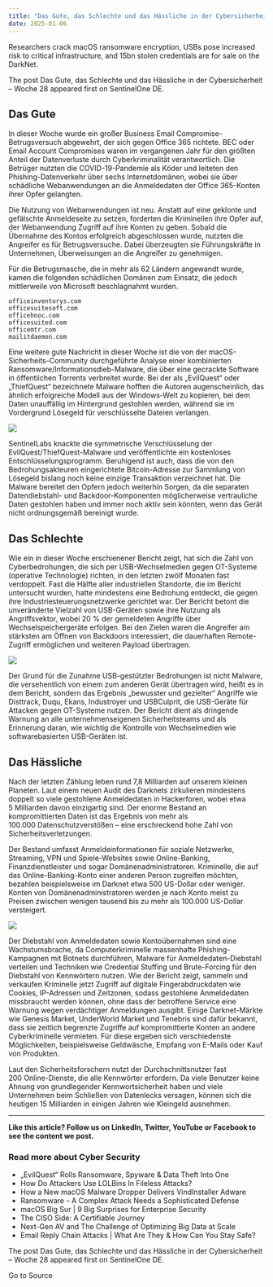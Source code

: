 ```yaml
---
title: "Das Gute, das Schlechte und das Hässliche in der Cybersicherheit – Woche 28"
date: 2025-01-06
---
```


Researchers crack macOS ransomware encryption, USBs pose increased risk to critical infrastructure, and 15bn stolen credentials are for sale on the DarkNet.

The post Das Gute, das Schlechte und das Hässliche in der Cybersicherheit – Woche 28 appeared first on SentinelOne DE.

## **Das Gute**

In dieser Woche wurde ein großer Business Email Compromise\-Betrugsversuch abgewehrt, der sich gegen Office 365 richtete. BEC oder Email Account Compromises waren im vergangenen Jahr für den größten Anteil der Datenverluste durch Cyberkriminalität verantwortlich. Die Betrüger nutzten die COVID-19-Pandemie als Köder und leiteten den Phishing-Datenverkehr über sechs Internetdomänen, wobei sie über schädliche Webanwendungen an die Anmeldedaten der Office 365-Konten ihrer Opfer gelangten.

Die Nutzung von Webanwendungen ist neu. Anstatt auf eine geklonte und gefälschte Anmeldeseite zu setzen, forderten die Kriminellen ihre Opfer auf, der Webanwendung Zugriff auf ihre Konten zu geben. Sobald die Übernahme des Kontos erfolgreich abgeschlossen wurde, nutzten die Angreifer es für Betrugsversuche. Dabei überzeugten sie Führungskräfte in Unternehmen, Überweisungen an die Angreifer zu genehmigen.

Für die Betrugsmasche, die in mehr als 62 Ländern angewandt wurde, kamen die folgenden schädlichen Domänen zum Einsatz, die jedoch mittlerweile von Microsoft beschlagnahmt wurden.

```
officeinventorys.com
officesuitesoft.com
officehnoc.com
officesuited.com
officemtr.com
mailitdaemon.com

```

Eine weitere gute Nachricht in dieser Woche ist die von der macOS-Sicherheits-Community durchgeführte Analyse einer kombinierten Ransomware/Informationsdieb-Malware, die über eine gecrackte Software in öffentlichen Torrents verbreitet wurde. Bei der als „EvilQuest“ oder „ThiefQuest“ bezeichnete Malware hofften die Autoren augenscheinlich, das ähnlich erfolgreiche Modell aus der Windows-Welt zu kopieren, bei dem Daten unauffällig im Hintergrund gestohlen werden, während sie im Vordergrund Lösegeld für verschlüsselte Dateien verlangen.

![](https://www.sentinelone.com/wp-content/uploads/2020/07/Screenshot-2020-07-10-at-21.15.35.jpg)

SentinelLabs knackte die symmetrische Verschlüsselung der EvilQuest/ThiefQuest-Malware und veröffentlichte ein kostenloses Entschlüsselungsprogramm. Beruhigend ist auch, dass die von den Bedrohungsakteuren eingerichtete Bitcoin-Adresse zur Sammlung von Lösegeld bislang noch keine einzige Transaktion verzeichnet hat. Die Malware bereitet den Opfern jedoch weiterhin Sorgen, da die separaten Datendiebstahl- und Backdoor-Komponenten möglicherweise vertrauliche Daten gestohlen haben und immer noch aktiv sein könnten, wenn das Gerät nicht ordnungsgemäß bereinigt wurde.

## **Das Schlechte**

Wie ein in dieser Woche erschienener Bericht zeigt, hat sich die Zahl von Cyberbedrohungen, die sich per USB-Wechselmedien gegen OT-Systeme (operative Technologie) richten, in den letzten zwölf Monaten fast verdoppelt. Fast die Hälfte aller industriellen Standorte, die im Bericht untersucht wurden, hatte mindestens eine Bedrohung entdeckt, die gegen ihre Industriesteuerungsnetzwerke gerichtet war. Der Bericht betont die unveränderte Vielzahl von USB-Geräten sowie ihre Nutzung als Angriffsvektor, wobei 20 % der gemeldeten Angriffe über Wechselspeichergeräte erfolgen. Bei den Zielen waren die Angreifer am stärksten am Öffnen von Backdoors interessiert, die dauerhaften Remote-Zugriff ermöglichen und weiteren Payload übertragen.

![](https://www.sentinelone.com/wp-content/uploads/2020/07/Screenshot-2020-07-10-at-21.22.24.jpg)

Der Grund für die Zunahme USB-gestützter Bedrohungen ist nicht Malware, die versehentlich von einem zum anderen Gerät übertragen wird, heißt es in dem Bericht, sondern das Ergebnis „bewusster und gezielter“ Angriffe wie Disttrack, Duqu, Ekans, Industroyer und USBCulprit, die USB-Geräte für Attacken gegen OT-Systeme nutzen. Der Bericht dient als dringende Warnung an alle unternehmenseigenen Sicherheitsteams und als Erinnerung daran, wie wichtig die Kontrolle von Wechselmedien wie softwarebasierten USB-Geräten ist.

## **Das Hässliche**

Nach der letzten Zählung leben rund 7,8 Milliarden auf unserem kleinen Planeten. Laut einem neuen Audit des Darknets zirkulieren mindestens doppelt so viele gestohlene Anmeldedaten in Hackerforen, wobei etwa 5 Milliarden davon einzigartig sind. Der enorme Bestand an kompromittierten Daten ist das Ergebnis von mehr als 100.000 Datenschutzverstößen – eine erschreckend hohe Zahl von Sicherheitsverletzungen.

Der Bestand umfasst Anmeldeinformationen für soziale Netzwerke, Streaming, VPN und Spiele-Websites sowie Online-Banking, Finanzdienstleister und sogar Domänenadministratoren. Kriminelle, die auf das Online-Banking-Konto einer anderen Person zugreifen möchten, bezahlen beispielsweise im Darknet etwa 500 US-Dollar oder weniger. Konten von Domänenadministratoren werden je nach Konto meist zu Preisen zwischen wenigen tausend bis zu mehr als 100.000 US-Dollar versteigert.

![](https://www.sentinelone.com/wp-content/uploads/2020/07/Screenshot-2020-07-10-at-21.26.51.jpg)

Der Diebstahl von Anmeldedaten sowie Kontoübernahmen sind eine Wachstumsbrache, da Computerkriminelle massenhafte Phishing-Kampagnen mit Botnets durchführen, Malware für Anmeldedaten-Diebstahl verteilen und Techniken wie Credential Stuffing und Brute-Forcing für den Diebstahl von Kennwörtern nutzen. Wie der Bericht zeigt, sammeln und verkaufen Kriminelle jetzt Zugriff auf digitale Fingerabdruckdaten wie Cookies, IP-Adressen und Zeitzonen, sodass gestohlene Anmeldedaten missbraucht werden können, ohne dass der betroffene Service eine Warnung wegen verdächtiger Anmeldungen ausgibt. Einige Darknet-Märkte wie Genesis Market, UnderWorld Market und Tenebris sind dafür bekannt, dass sie zeitlich begrenzte Zugriffe auf kompromittierte Konten an andere Cyberkriminelle vermieten. Für diese ergeben sich verschiedenste Möglichkeiten, beispielsweise Geldwäsche, Empfang von E-Mails oder Kauf von Produkten.

Laut den Sicherheitsforschern nutzt der Durchschnittsnutzer fast 200 Online-Dienste, die alle Kennwörter erfordern. Da viele Benutzer keine Ahnung von grundlegender Kennwortsicherheit haben und viele Unternehmen beim Schließen von Datenlecks versagen, können sich die heutigen 15 Milliarden in einigen Jahren wie Kleingeld ausnehmen.

* * *

**Like this article? Follow us on LinkedIn, Twitter, YouTube or Facebook to see the content we post.**

### Read more about Cyber Security

- „EvilQuest“ Rolls Ransomware, Spyware & Data Theft Into One
- How Do Attackers Use LOLBins In Fileless Attacks?
- How a New macOS Malware Dropper Delivers VindInstaller Adware
- Ransomware – A Complex Attack Needs a Sophisticated Defense
- macOS Big Sur | 9 Big Surprises for Enterprise Security
- The CISO Side: A Certifiable Journey
- Next-Gen AV and The Challenge of Optimizing Big Data at Scale
- Email Reply Chain Attacks | What Are They & How Can You Stay Safe?

The post Das Gute, das Schlechte und das Hässliche in der Cybersicherheit – Woche 28 appeared first on SentinelOne DE.

Go to Source
